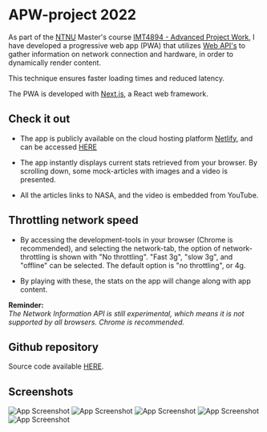 # APW-project 2022

As part of the [NTNU](https://www.ntnu.edu/) Master's course [IMT4894 - Advanced Project Work](https://www.ntnu.edu/studies/courses/IMT4894/), I have developed a progressive web app (PWA) that utilizes [Web API's](https://developer.mozilla.org/en-US/docs/Web/API) to gather information on network connection and hardware, in order to dynamically render content. 

This technique ensures faster loading times and reduced latency.

The PWA is developed with [Next.js](https://nextjs.org/), a React web framework. 

## Check it out

- The app is publicly available on the cloud hosting platform [Netlify](https://netlify.com), and can be accessed [HERE](https://apw22.netlify.app/)


- The app instantly displays current stats retrieved from your browser. By scrolling down, some mock-articles with images and a video is presented.

- All the articles links to NASA, and the video is embedded from YouTube.

## Throttling network speed

- By accessing the development-tools in your browser (Chrome is recommended), and selecting the network-tab, the option of network-throttling is shown with "No throttling". "Fast 3g", "slow 3g", and "offline" can be selected. The default option is "no throttling", or 4g. 

- By playing with these, the stats on the app will change along with app content.

**Reminder:**\
*The Network Information API is still experimental, which means it is not supported by all browsers. Chrome is recommended.*

## Github repository
Source code available [HERE](https://github.com/sindrehaugsvaer/Next.js-PWA-NetworkInformation).

## Screenshots
![App Screenshot](https://github.com/sindrehaugsvaer/Next.js-PWA-NetworkInformation/blob/main/screenshots/screenshot_desktop_1.png?raw=true)
![App Screenshot](https://github.com/sindrehaugsvaer/Next.js-PWA-NetworkInformation/blob/main/screenshots/screenshot_desktop_2.png?raw=true)
![App Screenshot](https://github.com/sindrehaugsvaer/Next.js-PWA-NetworkInformation/blob/main/screenshots/screenshot_desktop_3.png?raw=true)
![App Screenshot](https://github.com/sindrehaugsvaer/Next.js-PWA-NetworkInformation/blob/main/screenshots/screenshot_mobile_1.png?raw=true)
![App Screenshot](https://github.com/sindrehaugsvaer/Next.js-PWA-NetworkInformation/blob/main/screenshots/screenshot_mobile_2.png?raw=true)
